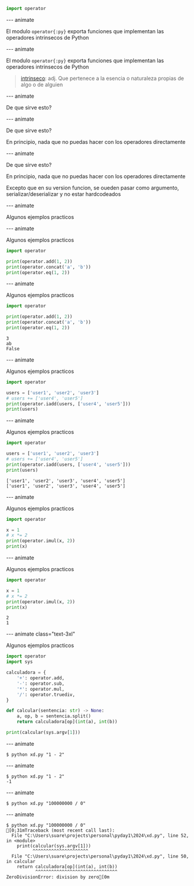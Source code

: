 ```py
import operator
```

--- animate

El modulo `operator{:py}` exporta funciones que implementan las operadores intrinsecos de Python

--- animate

El modulo `operator{:py}` exporta funciones que implementan las operadores intrinsecos de Python

> [intrinseco](https://www.rae.es/diccionario-estudiante/intr%C3%ADnseco): adj. Que pertenece a la esencia o naturaleza propias de algo o de alguien

--- animate

De que sirve esto?

--- animate

De que sirve esto?

En principio, nada que no puedas hacer con los operadores directamente

--- animate

De que sirve esto?

En principio, nada que no puedas hacer con los operadores directamente

Excepto que en su version funcion, se oueden pasar como argumento, serializar/deserializar y no estar hardcodeados

--- animate

Algunos ejemplos practicos

--- animate

Algunos ejemplos practicos

```py
import operator

print(operator.add(1, 2))
print(operator.concat('a', 'b'))
print(operator.eq(1, 2))
```

--- animate

Algunos ejemplos practicos

```py
import operator

print(operator.add(1, 2))
print(operator.concat('a', 'b'))
print(operator.eq(1, 2))
```

```plain
3
ab
False
```

--- animate

Algunos ejemplos practicos

```py
import operator

users = ['user1', 'user2', 'user3']
# users += ['user4', 'user5']
print(operator.iadd(users, ['user4', 'user5']))
print(users)
```

--- animate

Algunos ejemplos practicos

```py
import operator

users = ['user1', 'user2', 'user3']
# users += ['user4', 'user5']
print(operator.iadd(users, ['user4', 'user5']))
print(users)
```

```plain
['user1', 'user2', 'user3', 'user4', 'user5']
['user1', 'user2', 'user3', 'user4', 'user5']
```

--- animate

Algunos ejemplos practicos

```py
import operator

x = 1
# x *= 2
print(operator.imul(x, 2))
print(x)
```

--- animate

Algunos ejemplos practicos

```py
import operator

x = 1
# x *= 2
print(operator.imul(x, 2))
print(x)
```

```plain
2
1
```

--- animate class="text-3xl"

Algunos ejemplos practicos

```py
import operator
import sys

calculadora = {
    '+': operator.add,
    '-': operator.sub,
    '*': operator.mul,
    '/': operator.truediv,
}

def calcular(sentencia: str) -> None:
    a, op, b = sentencia.split()
    return calculadora[op](int(a), int(b))

print(calcular(sys.argv[1]))
```

--- animate

```ansi data-id="1"
$ python xd.py "1 - 2"
```

--- animate

```ansi data-id="1"
$ python xd.py "1 - 2"
-1
```

--- animate

```ansi data-id="2"
$ python xd.py "100000000 / 0"
```

--- animate

```ansi data-id="2"
$ python xd.py "100000000 / 0"
[0;31mTraceback (most recent call last):
  File "C:\Users\suare\projects\personal\pyday1\2024\xd.py", line 52, in <module>
    print(calcular(sys.argv[1]))
          ^^^^^^^^^^^^^^^^^^^^^
  File "C:\Users\suare\projects\personal\pyday1\2024\xd.py", line 50, in calcular
    return calculadora[op](int(a), int(b))
           ^^^^^^^^^^^^^^^^^^^^^^^^^^^^^^^
ZeroDivisionError: division by zero[0m
```
